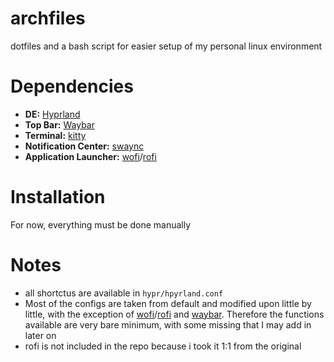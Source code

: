 # archfiles
dotfiles and a bash script for easier setup of my personal linux environment

# Dependencies
- **DE:** [Hyprland](https://github.com/hyprwm/Hyprland)
- **Top Bar:** [Waybar](https://github.com/Alexays/Waybar)
- **Terminal:** [kitty](https://github.com/kovidgoyal/kitty)
- **Notification Center:** [swaync](https://github.com/ErikReider/SwayNotificationCenter)
- **Application Launcher:** [wofi](https://sr.ht/~scoopta/wofi/)/[rofi](https://github.com/davatorium/rofi)

# Installation
For now, everything must be done manually

# Notes
- all shortctus are available in `hypr/hpyrland.conf`
- Most of the configs are taken from default and modified upon little by little, with the exception of [wofi](https://github.com/prtce/wofi)/[rofi](https://github.com/adi1090x/rofi) and [waybar](https://github.com/sameemul-haque/dotfiles). Therefore the functions available are very bare minimum, with some missing that I may add in later on
- rofi is not included in the repo because i took it 1:1 from the original
